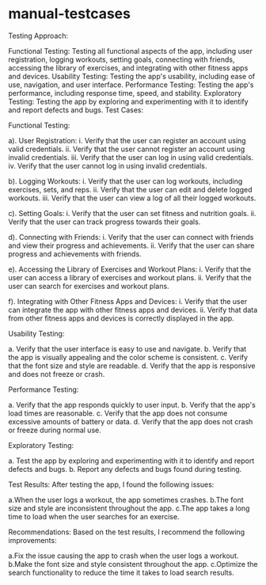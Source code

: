 # manual-testcases
Testing Approach:

Functional Testing: Testing all functional aspects of the app, including user registration, logging workouts, setting goals, connecting with friends, accessing the library of exercises, and integrating with other fitness apps and devices.
Usability Testing: Testing the app's usability, including ease of use, navigation, and user interface.
Performance Testing: Testing the app's performance, including response time, speed, and stability.
Exploratory Testing: Testing the app by exploring and experimenting with it to identify and report defects and bugs.
Test Cases:


Functional Testing:

a). User Registration:
i. Verify that the user can register an account using valid credentials.
ii. Verify that the user cannot register an account using invalid credentials.
iii. Verify that the user can log in using valid credentials.
iv. Verify that the user cannot log in using invalid credentials.


b). Logging Workouts:
i. Verify that the user can log workouts, including exercises, sets, and reps.
ii. Verify that the user can edit and delete logged workouts.
iii. Verify that the user can view a log of all their logged workouts.


c). Setting Goals:
i. Verify that the user can set fitness and nutrition goals.
ii. Verify that the user can track progress towards their goals.


d). Connecting with Friends:
i. Verify that the user can connect with friends and view their progress and achievements.
ii. Verify that the user can share progress and achievements with friends.


e). Accessing the Library of Exercises and Workout Plans:
i. Verify that the user can access a library of exercises and workout plans.
ii. Verify that the user can search for exercises and workout plans.


f). Integrating with Other Fitness Apps and Devices:
i. Verify that the user can integrate the app with other fitness apps and devices.
ii. Verify that data from other fitness apps and devices is correctly displayed in the app.


Usability Testing:

a. Verify that the user interface is easy to use and navigate.
b. Verify that the app is visually appealing and the color scheme is consistent.
c. Verify that the font size and style are readable.
d. Verify that the app is responsive and does not freeze or crash.


Performance Testing:

a. Verify that the app responds quickly to user input.
b. Verify that the app's load times are reasonable.
c. Verify that the app does not consume excessive amounts of battery or data.
d. Verify that the app does not crash or freeze during normal use.


Exploratory Testing:

a. Test the app by exploring and experimenting with it to identify and report defects and bugs.
b. Report any defects and bugs found during testing.

Test Results:
After testing the app, I found the following issues:

a.When the user logs a workout, the app sometimes crashes.
b.The font size and style are inconsistent throughout the app.
c.The app takes a long time to load when the user searches for an exercise.

Recommendations:
Based on the test results, I recommend the following improvements:

a.Fix the issue causing the app to crash when the user logs a workout.
b.Make the font size and style consistent throughout the app.
c.Optimize the search functionality to reduce the time it takes to load search results.
